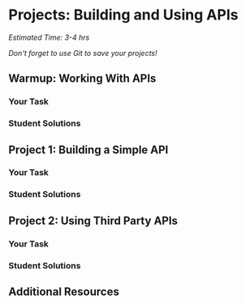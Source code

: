 # Projects: Building and Using APIs
*Estimated Time: 3-4 hrs*

*Don't forget to use Git to save your projects!*

## Warmup: Working With APIs

### Your Task

### Student Solutions

## Project 1: Building a Simple API

### Your Task

### Student Solutions

## Project 2: Using Third Party APIs

### Your Task

### Student Solutions

## Additional Resources